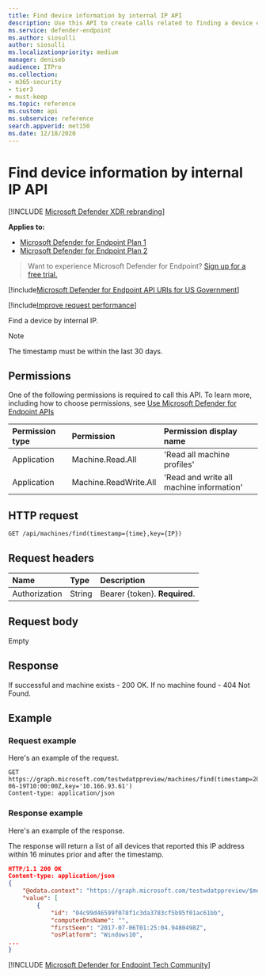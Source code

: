 ```yaml
---
title: Find device information by internal IP API
description: Use this API to create calls related to finding a device entry around a specific timestamp by internal IP.
ms.service: defender-endpoint
ms.author: siosulli
author: siosulli
ms.localizationpriority: medium
manager: deniseb
audience: ITPro
ms.collection: 
- m365-security
- tier3
- must-keep
ms.topic: reference
ms.custom: api
ms.subservice: reference
search.appverid: met150
ms.date: 12/18/2020
---
```


# Find device information by internal IP API

[!INCLUDE [Microsoft Defender XDR rebranding](../../includes/microsoft-defender.md)]


**Applies to:** 
- [Microsoft Defender for Endpoint Plan 1](https://go.microsoft.com/fwlink/?linkid=2154037)
- [Microsoft Defender for Endpoint Plan 2](https://go.microsoft.com/fwlink/?linkid=2154037)

> Want to experience Microsoft Defender for Endpoint? [Sign up for a free trial.](https://signup.microsoft.com/create-account/signup?products=7f379fee-c4f9-4278-b0a1-e4c8c2fcdf7e&ru=https://aka.ms/MDEp2OpenTrial?ocid=docs-wdatp-exposedapis-abovefoldlink)

[!include[Microsoft Defender for Endpoint API URIs for US Government](../../includes/microsoft-defender-api-usgov.md)]

[!include[Improve request performance](../../includes/improve-request-performance.md)]

Find a device by internal IP.

> [!NOTE]
> The timestamp must be within the last 30 days.

## Permissions

One of the following permissions is required to call this API. To learn more, including how to choose permissions, see [Use Microsoft Defender for Endpoint APIs](apis-intro.md)

Permission type|Permission|Permission display name
:---|:---|:---
Application|Machine.Read.All|'Read all machine profiles'
Application|Machine.ReadWrite.All|'Read and write all machine information'

## HTTP request

```http
GET /api/machines/find(timestamp={time},key={IP})
```

## Request headers

Name|Type|Description
:---|:---|:---
Authorization|String|Bearer {token}. **Required**.

## Request body

Empty

## Response

If successful and machine exists - 200 OK.
If no machine found - 404 Not Found.

## Example

### Request example

Here's an example of the request.

```http
GET https://graph.microsoft.com/testwdatppreview/machines/find(timestamp=2018-06-19T10:00:00Z,key='10.166.93.61')
Content-type: application/json
```

### Response example

Here's an example of the response.

The response will return a list of all devices that reported this IP address within 16 minutes prior and after the timestamp.

```json
HTTP/1.1 200 OK
Content-type: application/json
{
    "@odata.context": "https://graph.microsoft.com/testwdatppreview/$metadata#Machines",
    "value": [
        {
            "id": "04c99d46599f078f1c3da3783cf5b95f01ac61bb",
            "computerDnsName": "",
            "firstSeen": "2017-07-06T01:25:04.9480498Z",
            "osPlatform": "Windows10",
...
}
```
[!INCLUDE [Microsoft Defender for Endpoint Tech Community](../../includes/defender-mde-techcommunity.md)]
